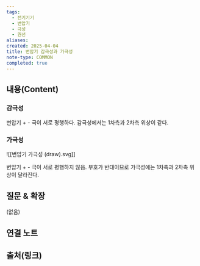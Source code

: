 ```yaml
---
tags:
  - 전기기기
  - 변압기
  - 극성
  - 권선
aliases: 
created: 2025-04-04
title: 변압기 감극성과 가극성
note-type: COMMON
completed: true
---
```


## 내용(Content)

### 감극성



변압기 + - 극이 서로 평행하다. 감극성에서는 1차측과 2차측 위상이 같다.




### 가극성

![[변압기 가극성 (draw).svg]]

변압기 + - 극이 서로 평행하지 않음. 부호가 반대이므로 가극성에는 1차측과 2차측 위상이 달라진다.


## 질문 & 확장

(없음)

## 연결 노트

## 출처(링크)

